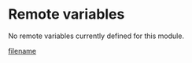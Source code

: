 # Remote variables

No remote variables currently defined for this module.

[filename](./bottom-copyright.md ':include')